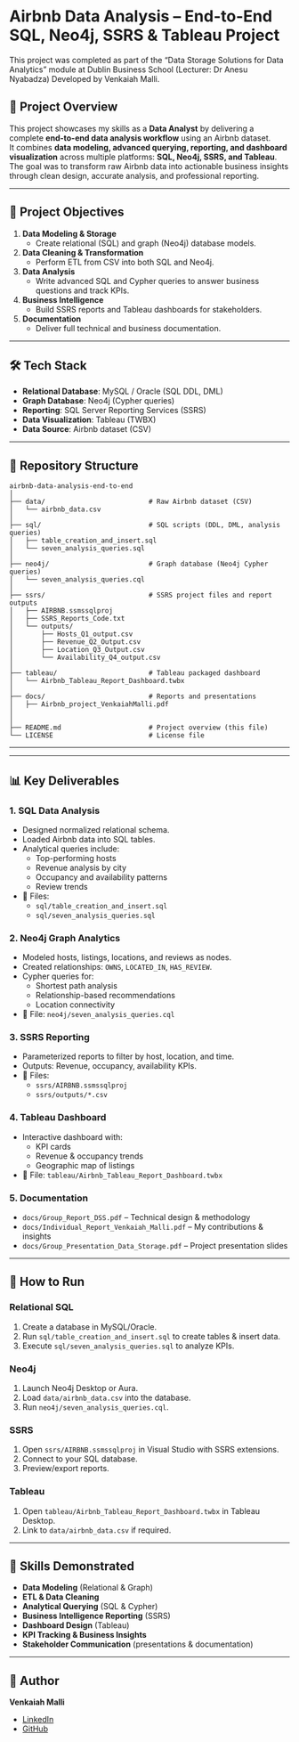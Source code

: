# Airbnb Data Analysis – End-to-End SQL, Neo4j, SSRS & Tableau Project
  This project was completed as part of the “Data Storage Solutions for Data Analytics” module at Dublin Business School (Lecturer: Dr Anesu Nyabadza)
   Developed by Venkaiah Malli.

## 📌 Project Overview 
This project showcases my skills as a **Data Analyst** by delivering a complete **end-to-end data analysis workflow** using an Airbnb dataset.  
It combines **data modeling, advanced querying, reporting, and dashboard visualization** across multiple platforms: **SQL, Neo4j, SSRS, and Tableau**.  
The goal was to transform raw Airbnb data into actionable business insights through clean design, accurate analysis, and professional reporting.

---

## 📌 Project Objectives
1. **Data Modeling & Storage**
   - Create relational (SQL) and graph (Neo4j) database models.
2. **Data Cleaning & Transformation**
   - Perform ETL from CSV into both SQL and Neo4j.
3. **Data Analysis**
   - Write advanced SQL and Cypher queries to answer business questions and track KPIs.
4. **Business Intelligence**
   - Build SSRS reports and Tableau dashboards for stakeholders.
5. **Documentation**
   - Deliver full technical and business documentation.
---
## 🛠 Tech Stack
- **Relational Database**: MySQL / Oracle (SQL DDL, DML)
- **Graph Database**: Neo4j (Cypher queries)
- **Reporting**: SQL Server Reporting Services (SSRS)
- **Data Visualization**: Tableau (TWBX)
- **Data Source**: Airbnb dataset (CSV)

---
## 📂 Repository Structure

```plaintext
airbnb-data-analysis-end-to-end
│
├── data/                          # Raw Airbnb dataset (CSV)
│   └── airbnb_data.csv
│
├── sql/                           # SQL scripts (DDL, DML, analysis queries)
│   ├── table_creation_and_insert.sql
│   └── seven_analysis_queries.sql
│
├── neo4j/                         # Graph database (Neo4j Cypher queries)
│   └── seven_analysis_queries.cql
│
├── ssrs/                          # SSRS project files and report outputs
│   ├── AIRBNB.ssmssqlproj
│   ├── SSRS_Reports_Code.txt
│   └── outputs/
│       ├── Hosts_Q1_output.csv
│       ├── Revenue_Q2_Output.csv
│       ├── Location_Q3_Output.csv
│       └── Availability_Q4_output.csv
│
├── tableau/                       # Tableau packaged dashboard
│   └── Airbnb_Tableau_Report_Dashboard.twbx
│
├── docs/                          # Reports and presentations
│   ├── Airbnb_project_VenkaiahMalli.pdf
│
│
├── README.md                      # Project overview (this file)
└── LICENSE                        # License file
```
----



---

## 📊 Key Deliverables

### **1. SQL Data Analysis**
- Designed normalized relational schema.
- Loaded Airbnb data into SQL tables.
- Analytical queries include:
  - Top-performing hosts
  - Revenue analysis by city
  - Occupancy and availability patterns
  - Review trends
- 📄 Files:  
  - `sql/table_creation_and_insert.sql`  
  - `sql/seven_analysis_queries.sql`

### **2. Neo4j Graph Analytics**
- Modeled hosts, listings, locations, and reviews as nodes.
- Created relationships: `OWNS`, `LOCATED_IN`, `HAS_REVIEW`.
- Cypher queries for:
  - Shortest path analysis
  - Relationship-based recommendations
  - Location connectivity
- 📄 File: `neo4j/seven_analysis_queries.cql`

### **3. SSRS Reporting**
- Parameterized reports to filter by host, location, and time.
- Outputs: Revenue, occupancy, availability KPIs.
- 📄 Files:
  - `ssrs/AIRBNB.ssmssqlproj`
  - `ssrs/outputs/*.csv`

### **4. Tableau Dashboard**
- Interactive dashboard with:
  - KPI cards
  - Revenue & occupancy trends
  - Geographic map of listings
- 📄 File: `tableau/Airbnb_Tableau_Report_Dashboard.twbx`

### **5. Documentation**
- `docs/Group_Report_DSS.pdf` – Technical design & methodology
- `docs/Individual_Report_Venkaiah_Malli.pdf` – My contributions & insights
- `docs/Group_Presentation_Data_Storage.pdf` – Project presentation slides

---

## 🚀 How to Run

### **Relational SQL**
1. Create a database in MySQL/Oracle.
2. Run `sql/table_creation_and_insert.sql` to create tables & insert data.
3. Execute `sql/seven_analysis_queries.sql` to analyze KPIs.

### **Neo4j**
1. Launch Neo4j Desktop or Aura.
2. Load `data/airbnb_data.csv` into the database.
3. Run `neo4j/seven_analysis_queries.cql`.

### **SSRS**
1. Open `ssrs/AIRBNB.ssmssqlproj` in Visual Studio with SSRS extensions.
2. Connect to your SQL database.
3. Preview/export reports.

### **Tableau**
1. Open `tableau/Airbnb_Tableau_Report_Dashboard.twbx` in Tableau Desktop.
2. Link to `data/airbnb_data.csv` if required.

---

## 🎯 Skills Demonstrated
- **Data Modeling** (Relational & Graph)
- **ETL & Data Cleaning**
- **Analytical Querying** (SQL & Cypher)
- **Business Intelligence Reporting** (SSRS)
- **Dashboard Design** (Tableau)
- **KPI Tracking & Business Insights**
- **Stakeholder Communication** (presentations & documentation)

---

## 👤 Author
**Venkaiah Malli**  
- [LinkedIn](https://linkedin.com/in/venkaiah-malli-98aa47219)  
- [GitHub](https://github.com/venkaiahmalli96)  

